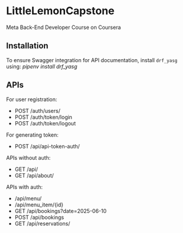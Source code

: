 # LittleLemonCapstone
Meta Back-End Developer Course on Coursera

## Installation
To ensure Swagger integration for API documentation, install `drf_yasg` using:
*pipenv install drf_yasg*

## APIs
For user registration:
  - POST  /auth/users/
  - POST  /auth/token/login
  - POST  /auth/token/logout

For generating token:
  - POST /api/api-token-auth/
    
APIs without auth:
  - GET  /api/
  - GET  /api/about/
    
APIs with auth:
  - /api/menu/
  - /api/menu_item/{id}
  - GET   /api/bookings?date=2025-06-10
  - POST  /api/bookings
  - GET   /api/reservations/
